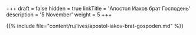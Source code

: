 +++
draft = false
hidden = true
linkTitle = 'Апостол Иаков брат Господень'
description = '5 November'
weight = 5
+++

{{% include file="content/ru/lives/apostol-iakov-brat-gospoden.md" %}}
